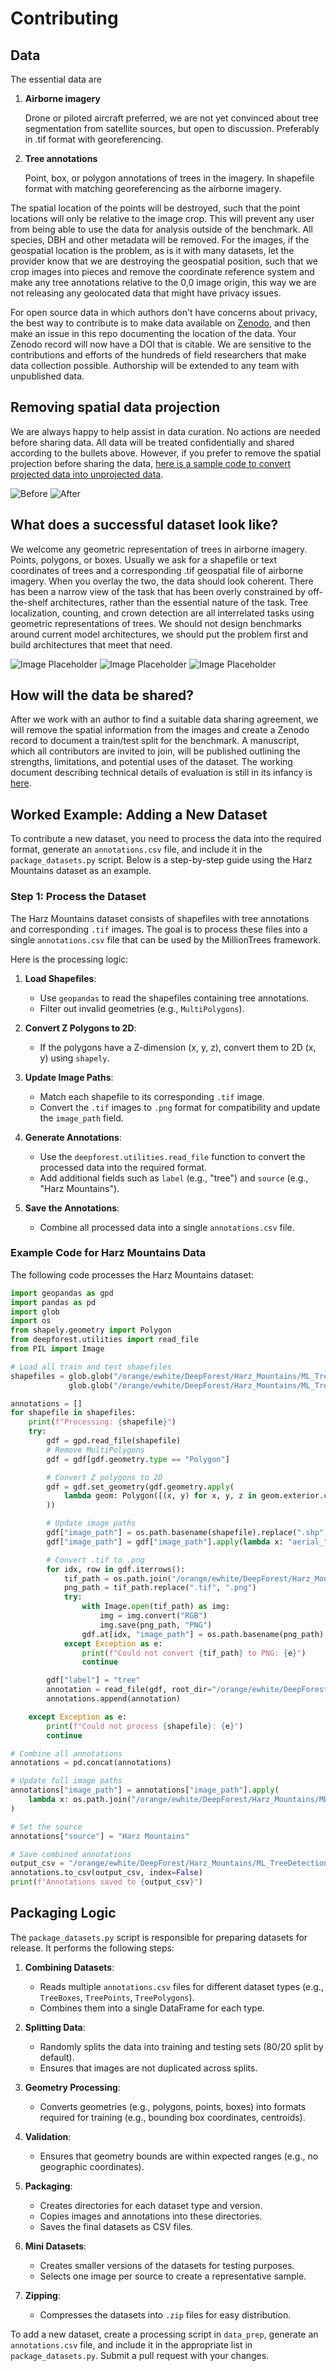 # Contributing

## Data

The essential data are

1. **Airborne imagery**

    Drone or piloted aircraft preferred, we are not yet convinced about tree segmentation from satellite sources, but open to discussion. Preferably in .tif format with georeferencing.

2. **Tree annotations**

    Point, box, or polygon annotations of trees in the imagery. In shapefile format with matching georeferencing as the airborne imagery.

The spatial location of the points will be destroyed, such that the point locations will only be relative to the image crop. This will prevent any user from being able to use the data for analysis outside of the benchmark. All species, DBH and other metadata will be removed. For the images, if the geospatial location is the problem, as is it with many datasets, let the provider know that we are destroying the geospatial position, such that we crop images into pieces and remove the coordinate reference system and make any tree annotations relative to the 0,0 image origin, this way we are not releasing any geolocated data that might have privacy issues.

For open source data in which authors don't have concerns about privacy, the best way to contribute is to make data available on [Zenodo](https://zenodo.org/), and then make an issue in this repo documenting the location of the data. Your Zenodo record will now have a DOI that is citable. We are sensitive to the contributions and efforts of the hundreds of field researchers that make data collection possible. Authorship will be extended to any team with unpublished data.

## Removing spatial data projection

We are always happy to help assist in data curation. No actions are needed before sharing data. All data will be treated confidentially and shared according to the bullets above. However, if you prefer to remove the spatial projection before sharing the data, [here is a sample code to convert projected data into unprojected data](https://github.com/weecology/MillionTrees/blob/main/data_prep/destroy_geo.py).

![Before](public/with_projection.png)
![After](public/without_projection.png)

## What does a successful dataset look like?

We welcome any geometric representation of trees in airborne imagery. Points, polygons, or boxes. Usually we ask for a shapefile or text coordinates of trees and a corresponding .tif geospatial file of airborne imagery. When you overlay the two, the data should look coherent. There has been a narrow view of the task that has been overly constrained by off-the-shelf architectures, rather than the essential nature of the task. Tree localization, counting, and crown detection are all interrelated tasks using geometric representations of trees. We should not design benchmarks around current model architectures, we should put the problem first and build architectures that meet that need.

![Image Placeholder](public/street_trees.png)
![Image Placeholder](public/polygon_example.png)
![Image Placeholder](public/HARV_037.png)

## How will the data be shared?

After we work with an author to find a suitable data sharing agreement, we will remove the spatial information from the images and create a Zenodo record to document a train/test split for the benchmark. A manuscript, which all contributors are invited to join, will be published outlining the strengths, limitations, and potential uses of the dataset. The working document describing technical details of evaluation is still in its infancy is [here](https://docs.google.com/document/d/1K6G1tcdTuAv3FgGiDWq5QhO-kSoBrxzTiic5jH1CZF4/edit?usp=sharing).

## Worked Example: Adding a New Dataset

To contribute a new dataset, you need to process the data into the required format, generate an `annotations.csv` file, and include it in the `package_datasets.py` script. Below is a step-by-step guide using the Harz Mountains dataset as an example.

### Step 1: Process the Dataset

The Harz Mountains dataset consists of shapefiles with tree annotations and corresponding `.tif` images. The goal is to process these files into a single `annotations.csv` file that can be used by the MillionTrees framework.

Here is the processing logic:

1. **Load Shapefiles**:
   - Use `geopandas` to read the shapefiles containing tree annotations.
   - Filter out invalid geometries (e.g., `MultiPolygons`).

2. **Convert Z Polygons to 2D**:
   - If the polygons have a Z-dimension (x, y, z), convert them to 2D (x, y) using `shapely`.

3. **Update Image Paths**:
   - Match each shapefile to its corresponding `.tif` image.
   - Convert the `.tif` images to `.png` format for compatibility and update the `image_path` field.

4. **Generate Annotations**:
   - Use the `deepforest.utilities.read_file` function to convert the processed data into the required format.
   - Add additional fields such as `label` (e.g., "tree") and `source` (e.g., "Harz Mountains").

5. **Save the Annotations**:
   - Combine all processed data into a single `annotations.csv` file.

### Example Code for Harz Mountains Data

The following code processes the Harz Mountains dataset:

```python
import geopandas as gpd
import pandas as pd
import glob
import os
from shapely.geometry import Polygon
from deepforest.utilities import read_file
from PIL import Image

# Load all train and test shapefiles
shapefiles = glob.glob("/orange/ewhite/DeepForest/Harz_Mountains/ML_TreeDetection_Harz/test/annotations/*.shp") + \
             glob.glob("/orange/ewhite/DeepForest/Harz_Mountains/ML_TreeDetection_Harz/train/annotations/*.shp")

annotations = []
for shapefile in shapefiles:
    print(f"Processing: {shapefile}")
    try:
        gdf = gpd.read_file(shapefile)
        # Remove MultiPolygons
        gdf = gdf[gdf.geometry.type == "Polygon"]

        # Convert Z polygons to 2D
        gdf = gdf.set_geometry(gdf.geometry.apply(
            lambda geom: Polygon([(x, y) for x, y, z in geom.exterior.coords]) if geom.has_z else geom
        ))

        # Update image paths
        gdf["image_path"] = os.path.basename(shapefile).replace(".shp", ".tif")
        gdf["image_path"] = gdf["image_path"].apply(lambda x: "aerial_" + x)

        # Convert .tif to .png
        for idx, row in gdf.iterrows():
            tif_path = os.path.join("/orange/ewhite/DeepForest/Harz_Mountains/ML_TreeDetection_Harz/all_images", row["image_path"])
            png_path = tif_path.replace(".tif", ".png")
            try:
                with Image.open(tif_path) as img:
                    img = img.convert("RGB")
                    img.save(png_path, "PNG")
                gdf.at[idx, "image_path"] = os.path.basename(png_path)
            except Exception as e:
                print(f"Could not convert {tif_path} to PNG: {e}")
                continue

        gdf["label"] = "tree"
        annotation = read_file(gdf, root_dir="/orange/ewhite/DeepForest/Harz_Mountains/ML_TreeDetection_Harz/all_images")
        annotations.append(annotation)

    except Exception as e:
        print(f"Could not process {shapefile}: {e}")
        continue

# Combine all annotations
annotations = pd.concat(annotations)

# Update full image paths
annotations["image_path"] = annotations["image_path"].apply(
    lambda x: os.path.join("/orange/ewhite/DeepForest/Harz_Mountains/ML_TreeDetection_Harz/all_images", x)
)

# Set the source
annotations["source"] = "Harz Mountains"

# Save combined annotations
output_csv = "/orange/ewhite/DeepForest/Harz_Mountains/ML_TreeDetection_Harz/annotations.csv"
annotations.to_csv(output_csv, index=False)
print(f"Annotations saved to {output_csv}")
```

## Packaging Logic

The `package_datasets.py` script is responsible for preparing datasets for release. It performs the following steps:

1. **Combining Datasets**:
   - Reads multiple `annotations.csv` files for different dataset types (e.g., `TreeBoxes`, `TreePoints`, `TreePolygons`).
   - Combines them into a single DataFrame for each type.

2. **Splitting Data**:
   - Randomly splits the data into training and testing sets (80/20 split by default).
   - Ensures that images are not duplicated across splits.

3. **Geometry Processing**:
   - Converts geometries (e.g., polygons, points, boxes) into formats required for training (e.g., bounding box coordinates, centroids).

4. **Validation**:
   - Ensures that geometry bounds are within expected ranges (e.g., no geographic coordinates).

5. **Packaging**:
   - Creates directories for each dataset type and version.
   - Copies images and annotations into these directories.
   - Saves the final datasets as CSV files.

6. **Mini Datasets**:
   - Creates smaller versions of the datasets for testing purposes.
   - Selects one image per source to create a representative sample.

7. **Zipping**:
   - Compresses the datasets into `.zip` files for easy distribution.

To add a new dataset, create a processing script in `data_prep`, generate an `annotations.csv` file, and include it in the appropriate list in `package_datasets.py`. Submit a pull request with your changes.
